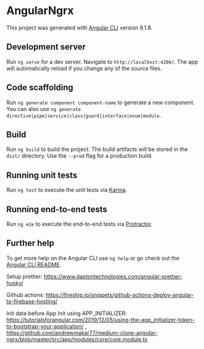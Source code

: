 # AngularNgrx

This project was generated with [Angular CLI](https://github.com/angular/angular-cli) version 9.1.8.

## Development server

Run `ng serve` for a dev server. Navigate to `http://localhost:4200/`. The app will automatically reload if you change any of the source files.

## Code scaffolding

Run `ng generate component component-name` to generate a new component. You can also use `ng generate directive|pipe|service|class|guard|interface|enum|module`.

## Build

Run `ng build` to build the project. The build artifacts will be stored in the `dist/` directory. Use the `--prod` flag for a production build.

## Running unit tests

Run `ng test` to execute the unit tests via [Karma](https://karma-runner.github.io).

## Running end-to-end tests

Run `ng e2e` to execute the end-to-end tests via [Protractor](http://www.protractortest.org/).

## Further help

To get more help on the Angular CLI use `ng help` or go check out the [Angular CLI README](https://github.com/angular/angular-cli/blob/master/README.md).

Setup prettier: https://www.daptontechnologies.com/angular-prettier-husky/

Github actions: https://fireship.io/snippets/github-actions-deploy-angular-to-firebase-hosting/

Init data before App Init using APP_INITIALIZER: https://tutorialsforangular.com/2019/12/05/using-the-app_initializer-token-to-bootstrap-your-application/ , https://github.com/andrewmakar77/medium-clone-angular-ngrx/blob/master/src/app/modules/core/core.module.ts
